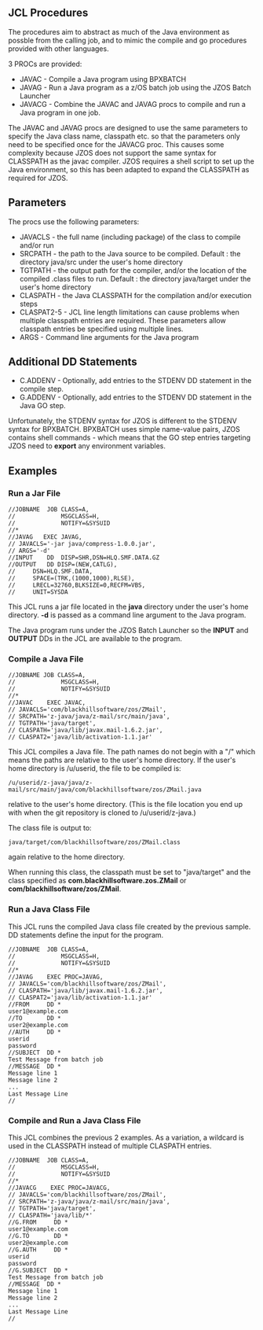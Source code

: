 ## JCL Procedures ##

The procedures aim to abstract as much of the Java environment as possble from the calling job, and to mimic the compile and go procedures provided with other languages.

3 PROCs are provided:
- JAVAC - Compile a Java program using BPXBATCH
- JAVAG - Run a Java program as a z/OS batch job using the JZOS Batch Launcher
- JAVACG - Combine the JAVAC and JAVAG procs to compile and run a Java program in one job.

The JAVAC and JAVAG procs are designed to use the same parameters to specify the Java class name, classpath etc. so that the parameters only need to be specified once for the JAVACG proc. This causes some complexity because JZOS does not support the same syntax for CLASSPATH as the javac compiler. JZOS requires a shell script to set up the Java environment, so this has been adapted to expand the CLASSPATH as required for JZOS.

## Parameters ##

The procs use the following parameters:
- JAVACLS - the full name (including package) of the class to compile and/or run
- SRCPATH - the path to the Java source to be compiled. Default : the directory java/src under the user's home directory 
- TGTPATH - the output path for the compiler, and/or the location of the compiled .class files to run. Default : the directory java/target under the user's home directory
- CLASPATH - the Java CLASSPATH for the compilation and/or execution steps
- CLASPAT2-5 - JCL line length limitations can cause problems when multiple classpath entries are required. These parameters allow classpath entries be specified using multiple lines.
- ARGS - Command line arguments for the Java program

## Additional DD Statements ##

- C.ADDENV - Optionally, add entries to the STDENV DD statement in the compile step.
- G.ADDENV - Optionally, add entries to the STDENV DD statement in the Java GO step.

Unfortunately, the STDENV syntax for JZOS is different to the STDENV syntax for BPXBATCH. BPXBATCH uses simple name-value pairs, JZOS contains shell commands - which means that the GO step entries targeting JZOS need to **export** any environment variables.

## Examples ##

### Run a Jar File ###

```
//JOBNAME  JOB CLASS=A, 
//             MSGCLASS=H,
//             NOTIFY=&SYSUID 
//*
//JAVAG   EXEC JAVAG,
// JAVACLS='-jar java/compress-1.0.0.jar',
// ARGS='-d'
//INPUT    DD  DISP=SHR,DSN=HLQ.SMF.DATA.GZ
//OUTPUT   DD DISP=(NEW,CATLG),
//     DSN=HLQ.SMF.DATA,
//     SPACE=(TRK,(1000,1000),RLSE),
//     LRECL=32760,BLKSIZE=0,RECFM=VBS, 
//     UNIT=SYSDA 
```

This JCL runs a jar file located in the **java** directory under the user's home directory. **-d** is passed as a command line argument to the Java program.

The Java program runs under the JZOS Batch Launcher so the **INPUT** and **OUTPUT** DDs in the JCL are available to the program.


### Compile a Java File ###

```
//JOBNAME JOB CLASS=A,
//             MSGCLASS=H,
//             NOTIFY=&SYSUID 
//*
//JAVAC    EXEC JAVAC,
// JAVACLS='com/blackhillsoftware/zos/ZMail',
// SRCPATH='z-java/java/z-mail/src/main/java',
// TGTPATH='java/target',
// CLASPATH='java/lib/javax.mail-1.6.2.jar',
// CLASPAT2='java/lib/activation-1.1.jar'
```     
This JCL compiles a Java file. The path names do not begin with a "/" which means the paths are relative to the user's home directory. If the user's home directory is /u/userid, the file to be compiled is:
```
/u/userid/z-java/java/z-mail/src/main/java/com/blackhillsoftware/zos/ZMail.java
```
relative to the user's home directory. (This is the file location you end up with when the git repository is cloned to /u/userid/z-java.)

The class file is output to:
```
java/target/com/blackhillsoftware/zos/ZMail.class
```
again relative to the home directory.

When running this class, the classpath must be set to "java/target" and the class specified as **com.blackhillsoftware.zos.ZMail** or **com/blackhillsoftware/zos/ZMail**.


### Run a Java Class File ###

This JCL runs the compiled Java class file created by the previous sample. DD statements define the input for the program.

```
//JOBNAME  JOB CLASS=A,
//             MSGCLASS=H, 
//             NOTIFY=&SYSUID
//*
//JAVAG    EXEC PROC=JAVAG,
// JAVACLS='com/blackhillsoftware/zos/ZMail',
// CLASPATH='java/lib/javax.mail-1.6.2.jar',
// CLASPAT2='java/lib/activation-1.1.jar'
//FROM     DD *
user1@example.com
//TO       DD *
user2@example.com
//AUTH     DD *
userid
password
//SUBJECT  DD *
Test Message from batch job
//MESSAGE  DD *
Message line 1
Message line 2
...
Last Message Line
//
```

### Compile and Run a Java Class File ###

This JCL combines the previous 2 examples. As a variation, a wildcard is used in the CLASSPATH instead of multiple CLASPATH entries.  

```
//JOBNAME  JOB CLASS=A,
//             MSGCLASS=H, 
//             NOTIFY=&SYSUID
//*
//JAVACG    EXEC PROC=JAVACG,
// JAVACLS='com/blackhillsoftware/zos/ZMail',
// SRCPATH='z-java/java/z-mail/src/main/java',
// TGTPATH='java/target',
// CLASPATH='java/lib/*'
//G.FROM     DD *
user1@example.com
//G.TO       DD *
user2@example.com
//G.AUTH     DD *
userid
password
//G.SUBJECT  DD *
Test Message from batch job
//MESSAGE  DD *
Message line 1
Message line 2
...
Last Message Line
//
```